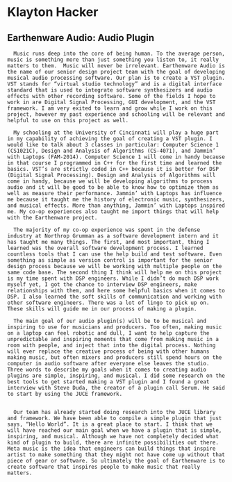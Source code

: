 # Klayton Hacker

## Earthenware Audio: Audio Plugin
      Music runs deep into the core of being human. To the average person, music is something more than just something you listen to, it really matters to them.  Music will never be irrelevant. Earthenware Audio is the name of our senior design project team with the goal of developing musical audio processing software. Our plan is to create a VST plugin. VST stands for “virtual studio technology” and is a digital interface standard that is used to integrate software synthesizers and audio effects with other recording software. Some of the fields I hope to work in are Digital Signal Processing, GUI development, and the VST framework. I am very exited to learn and grow while I work on this project, however my past experience and schooling will be relevant and helpful to use on this project as well.

      My schooling at the University of Cincinnati will play a huge part in my capability of achieving the goal of creating a VST plugin. I would like to talk about 3 classes in particular: Computer Science 1 (CS1021C), Design and Analysis of Algorithms (CS-4071), and Jammin’ with Laptops (FAM-2014). Computer Science 1 will come in handy because in that course I programmed in C++ for the first time and learned the basics. VST’s are strictly coded in C++ because it is better for DSP (Digital Signal Processing). Design and Analysis of Algorithms will come in handy, because we will be developing algorithms to process audio and it will be good to be able to know how to optimize them as well as measure their performance. Jammin’ with Laptops has influence me because it taught me the history of electronic music, synthesizers, and musical effects. More than anything, Jammin’ with Laptops inspired me. My co-op experiences also taught me import things that will help with the Earthenware project.

      The majority of my co-op experience was spent in the defense industry at Northrop Grumman as a software development intern and it has taught me many things. The first, and most important, thing I learned was the overall software development process. I learned countless tools that I can use the help build and test software. Even something as simple as version control is important for the senior design process because we will be working with multiple people on the same code base. The second thing I think will help me on this project is my time spent with DSP engineers. While I didn’t do much DSP work myself yet, I got the chance to interview DSP engineers, make relationships with them, and here some helpful basics when it comes to DSP. I also learned the soft skills of communication and working with other software engineers. There was a lot of lingo to pick up on. These skills will guide me in our process of making a plugin.

      The main goal of our audio plugin(s) will be to be musical and inspiring to use for musicians and producers. Too often, making music on a laptop can feel robotic and dull, I want to help capture the unpredictable and inspiring moments that come from making music in a room with people, and inject that into the digital process. Nothing will ever replace the creative process of being with other humans making music, but often mixers and producers still spend hours on the computer in audio software after everyone else leaves the studio. Three words to describe my goals when it comes to creating audio plugins are simple, inspiring, and musical. I did some research on the best tools to get started making a VST plugin and I found a great interview with Steve Duda, the creator of a plugin call Serum. He said to start by using the JUCE framework.


      Our team has already started doing research into the JUCE library and framework. We have been able to compile a simple plugin that just says, “Hello World”. It is a great place to start. I think that we will have reached our main goal when we have a plugin that is simple, inspiring, and musical. Although we have not completely decided what kind of plugin to build, there are infinite possibilities out there. Meta music is the idea that engineers can build things that inspire artist to make something that they might not have come up without that piece of gear or software. So ultimately the goal of Earthenware is to create software that inspires people to make music that really matters.